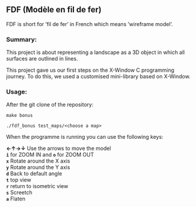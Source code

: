 ## FDF (Modèle en fil de fer)

FDF is short for ’fil de fer’ in French which means ’wireframe model’.  

### **Summary**:  
This project is about representing a landscape as a 3D object in which all surfaces are outlined in lines.  

This project gave us our first steps on the X-Window C programming journey. To do this, we used a customised mini-library based on X-Window.

### Usage:
After the git clone of the repository:  

```make bonus```  

```./fdf_bonus test_maps/<choose a map>```  

When the programme is running you can use the following keys:

**←↑→↓** Use the arrows to move the model    
**`i`** for ZOOM IN and **`o`** for ZOOM OUT  
**`x`** Rotate around the X axis  
**`y`** Rotate around the Y axis  
**`d`** Back to default angle    
**`t`** top view  
**`r`** return to isometric view   
**`s`** Screetch  
**`a`** Flaten  